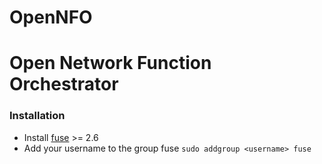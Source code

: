 # OpenNFO
Open Network Function Orchestrator
==================================

### Installation

* Install [fuse](http://fuse.sourceforge.net/) >= 2.6 
* Add your username to the group fuse `sudo addgroup <username> fuse`


